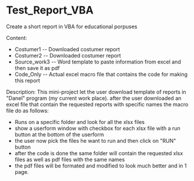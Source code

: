 # Test_Report_VBA
Create a short report in VBA for educational porpuses

Content:
* Costumer1    -- Downloaded costumer report
* Costumer2    -- Downloaded costumer report
* Source_work3 -- Word template to paste information from excel and then save it as pdf
* Code_Only    -- Actual excel macro file that contains the code for making this report

Description:
This mini-project let the user download template of reports in "Danel" program (my current work place).
after the user downloaded an excel file that contain the requested reports with specific names the macro file do as follows:
* Runs on a specific folder and look for all the xlsx files
* show a userform window with checkbox for each xlsx file with a run button at the bottom of the userform
* the user now pick the files he want to run and then click on "RUN" button
* after the code is done the same folder will contain the requested xlsx files as well as pdf files with the same names
* the pdf files will be formated and modified to look much better and in 1 page.
